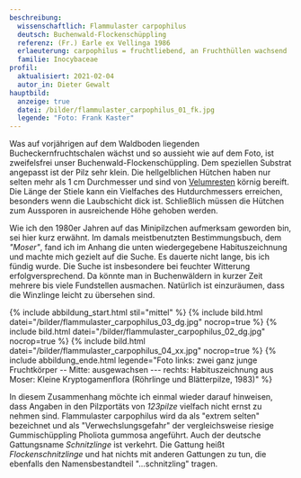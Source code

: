 ```yaml
---
beschreibung:
  wissenschaftlich: Flammulaster carpophilus
  deutsch: Buchenwald-Flockenschüppling
  referenz: (Fr.) Earle ex Vellinga 1986
  erlaeuterung: carpophilus = fruchtliebend, an Fruchthüllen wachsend
  familie: Inocybaceae
profil:
  aktualisiert: 2021-02-04
  autor_in: Dieter Gewalt
hauptbild:
  anzeige: true
  datei: /bilder/flammulaster_carpophilus_01_fk.jpg
  legende: "Foto: Frank Kaster"
---
```

Was auf vorjährigen auf dem Waldboden liegenden Bucheckernfruchtschalen wächst und so aussieht wie auf dem Foto, ist zweifelsfrei unser Buchenwald-Flockenschüppling. Dem speziellen Substrat angepasst ist der Pilz sehr klein. Die hellgelblichen Hütchen haben nur selten mehr als 1 cm Durchmesser und sind von [Velumresten](Velum "Glossar") körnig bereift. Die Länge der Stiele kann ein Vielfaches des Hutdurchmessers erreichen, besonders wenn die Laubschicht dick ist. Schließlich müssen die Hütchen zum Aussporen in ausreichende Höhe gehoben werden.  

Wie ich den 1980er Jahren auf das Minipilzchen aufmerksam geworden bin, sei hier kurz erwähnt. Im damals meistbenutzten Bestimmungsbuch, dem *"Moser"*, fand ich im Anhang die unten wiedergegebene Habituszeichnung und machte mich gezielt auf die Suche. Es dauerte nicht lange, bis ich fündig wurde. Die Suche ist insbesondere bei feuchter Witterung erfolgversprechend. Da könnte man in Buchenwäldern in kurzer Zeit mehrere bis viele Fundstellen ausmachen. Natürlich ist einzuräumen, dass die Winzlinge leicht zu übersehen sind.

{% include abbildung_start.html stil="mittel" %}
{% include bild.html datei="/bilder/flammulaster_carpophilus_03_dg.jpg" nocrop=true %}
{% include bild.html datei="/bilder/flammulaster_carpophilus_02_dg.jpg" nocrop=true %}
{% include bild.html datei="/bilder/flammulaster_carpophilus_04_xx.jpg" nocrop=true %}
{% include abbildung_ende.html legende="Foto links: zwei ganz junge Fruchtkörper -- Mitte: ausgewachsen --- rechts: Habituszeichnung aus Moser: Kleine Kryptogamenflora (Röhrlinge und Blätterpilze, 1983)" %}

In diesem Zusammenhang möchte ich einmal wieder darauf hinweisen, dass Angaben in den Pilzportäts von *123pilze* vielfach nicht ernst zu nehmen sind. Flammulaster carpophilus wird da als "extrem selten" bezeichnet und als "Verwechslungsgefahr" der vergleichsweise riesige Gummischüppling Pholiota gummosa angeführt. Auch der deutsche Gattungsname *Schnitzlinge* ist verkehrt. Die Gattung heißt *Flockenschnitzlinge* und hat nichts mit anderen Gattungen zu tun, die ebenfalls den Namensbestandteil "...schnitzling" tragen.